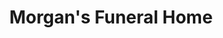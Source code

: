---
title: "Morgan's Funeral Home"
url: /princeton/morgans-funeral-home/
shop: funeral directors
---